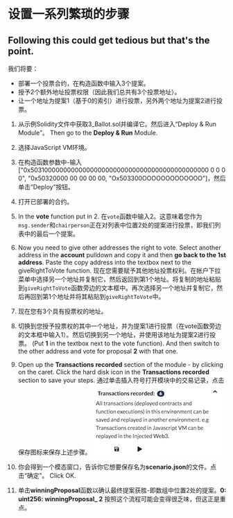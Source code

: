 # 设置一系列繁琐的步骤

## Following this could get tedious but that's the point.

我们将要：

- 部署一个投票合约，在构造函数中输入3个提案。
- 授予2个额外地址投票权限（因此我们总共有3个投票地址）。
- 让一个地址为提案1（基于0的索引）进行投票，另外两个地址为提案2进行投票。

1. 从示例Solidity文件中获取3_Ballot.sol并编译它。然后进入“Deploy & Run Module”。  Then go to the **Deploy & Run** Module.

2. 选择JavaScript VM环境。

3. 在构造函数参数中-输入["0x50310000000000000000000000000000000000000000000 0 0 0 0", "0x50320000 00 00 00 00, "Ox503300OOOOOOOOOOOOO"]，然后单击“Deploy”按钮。

4. 打开已部署的合约。

5. In the **vote** function put in 2.  在`vote`函数中输入2。这意味着您作为`msg.sender`和`chairperson`正在对列表中位置2处的提案进行投票，即我们列表中的最后一个提案。

6. Now you need to give other addresses the right to vote.  Select another address in the **account** pulldown and copy it and then **go back to the 1st address**.  Paste the copy address into the textbox next to the giveRightToVote function.  现在您需要赋予其他地址投票权利。在帐户下拉菜单中选择另一个地址并复制它，然后返回到第1个地址。将复制的地址粘贴到`giveRightToVote`函数旁边的文本框中。再次选择另一个地址并复制它，然后再回到第1个地址并将其粘贴到`giveRightToVote`中。

7. 现在您有3个具有投票权的地址。

8. 切换到您授予投票权的其中一个地址，并为提案1进行投票（在vote函数旁边的文本框中输入1）。然后切换到另一个地址，并使用该地址为提案2进行投票。  (Put **1** in the textbox next to the vote function).  And then switch to the other address and vote for proposal **2** with that one.

9. Open up the **Transactions recorded** section of the module - by clicking on the caret. Click the hard disk icon in the **Transactions recorded** section to save your steps.
   通过单击插入符号打开模块中的交易记录，点击保存图标来保存上述步骤。
   ![recorder](https://github.com/ethereum/remix-workshops/blob/master/Recorder/2_Record/images/recorder.png?raw=true "recorder")

10. 你会得到一个模态窗口，告诉你它想要保存名为**scenario.json**的文件。点击“确定”。  Click OK.

11. 单击**winningProposal**函数以确认最终提案获胜-即数组中位置2处的提案。**0: uint256: winningProposal_ 2** 按照这个流程可能会变得很乏味，但这正是重点。
